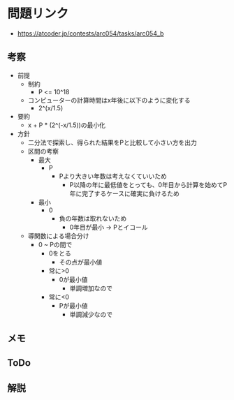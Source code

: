 # 問題リンク
- https://atcoder.jp/contests/arc054/tasks/arc054_b

## 考察
- 前提
    - 制約
        - P <= 10^18
    - コンピューターの計算時間はx年後に以下のように変化する
        - 2^(x/1.5)
- 要約
    - x + P * (2^(-x/1.5))の最小化
- 方針
    - 二分法で探索し、得られた結果をPと比較して小さい方を出力
    - 区間の考察
        - 最大
            - P
                - Pより大きい年数は考えなくていいため
                    - P以降の年に最低値をとっても、0年目から計算を始めてP年に完了するケースに確実に負けるため
        - 最小
            - 0
                - 負の年数は取れないため
                    - 0年目が最小 -> Pとイコール
    - 導関数による場合分け
        - 0 ~ Pの間で
            - 0をとる
                - その点が最小値
            - 常に>0
                - 0が最小値
                    - 単調増加なので
            - 常に<0
                - Pが最小値
                    - 単調減少なので

## メモ

## ToDo

## 解説